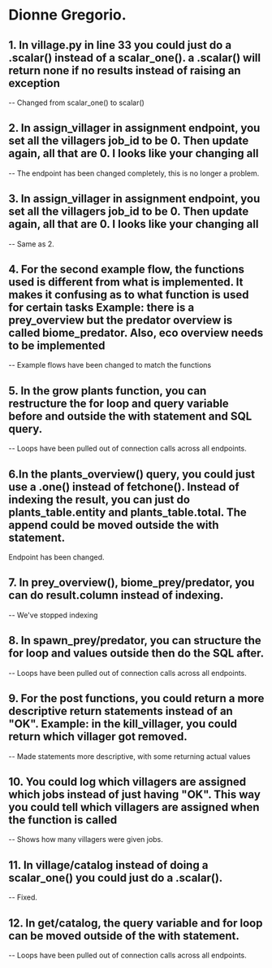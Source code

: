 # Dionne Gregorio.

## 1. In village.py in line 33 you could just do a .scalar() instead of a scalar_one(). a .scalar() will return none if no results instead of raising an exception

-- Changed from scalar_one() to scalar()

## 2. In assign_villager in assignment endpoint, you set all the villagers job_id to be 0. Then update again, all that are 0. I looks like your changing all

-- The endpoint has been changed completely, this is no longer a problem.

## 3. In assign_villager in assignment endpoint, you set all the villagers job_id to be 0. Then update again, all that are 0. I looks like your changing all

-- Same as 2.

## 4. For the second example flow, the functions used is different from what is implemented. It makes it confusing as to what function is used for certain tasks Example: there is a prey_overview but the predator overview is called biome_predator. Also, eco overview needs to be implemented

-- Example flows have been changed to match the functions

## 5. In the grow plants function, you can restructure the for loop and query variable before and outside the with statement and SQL query.

-- Loops have been pulled out of connection calls across all endpoints.

## 6.In the plants_overview() query, you could just use a .one() instead of fetchone(). Instead of indexing the result, you can just do plants_table.entity and plants_table.total. The append could be moved outside the with statement.

Endpoint has been changed.

## 7. In prey_overview(), biome_prey/predator, you can do result.column instead of indexing.

-- We've stopped indexing

## 8. In spawn_prey/predator, you can structure the for loop and values outside then do the SQL after.

-- Loops have been pulled out of connection calls across all endpoints.

## 9. For the post functions, you could return a more descriptive return statements instead of an "OK". Example: in the kill_villager, you could return which villager got removed.

-- Made statements more descriptive, with some returning actual values

## 10. You could log which villagers are assigned which jobs instead of just having "OK". This way you could tell which villagers are assigned when the function is called

-- Shows how many villagers were given jobs.

## 11. In village/catalog instead of doing a scalar_one() you could just do a .scalar().

-- Fixed.

## 12. In get/catalog, the query variable and for loop can be moved outside of the with statement.

-- Loops have been pulled out of connection calls across all endpoints.
